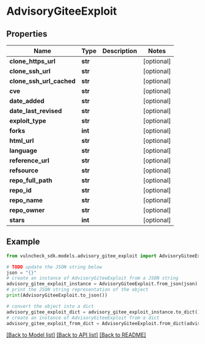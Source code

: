 # AdvisoryGiteeExploit


## Properties

Name | Type | Description | Notes
------------ | ------------- | ------------- | -------------
**clone_https_url** | **str** |  | [optional] 
**clone_ssh_url** | **str** |  | [optional] 
**clone_ssh_url_cached** | **str** |  | [optional] 
**cve** | **str** |  | [optional] 
**date_added** | **str** |  | [optional] 
**date_last_revised** | **str** |  | [optional] 
**exploit_type** | **str** |  | [optional] 
**forks** | **int** |  | [optional] 
**html_url** | **str** |  | [optional] 
**language** | **str** |  | [optional] 
**reference_url** | **str** |  | [optional] 
**refsource** | **str** |  | [optional] 
**repo_full_path** | **str** |  | [optional] 
**repo_id** | **str** |  | [optional] 
**repo_name** | **str** |  | [optional] 
**repo_owner** | **str** |  | [optional] 
**stars** | **int** |  | [optional] 

## Example

```python
from vulncheck_sdk.models.advisory_gitee_exploit import AdvisoryGiteeExploit

# TODO update the JSON string below
json = "{}"
# create an instance of AdvisoryGiteeExploit from a JSON string
advisory_gitee_exploit_instance = AdvisoryGiteeExploit.from_json(json)
# print the JSON string representation of the object
print(AdvisoryGiteeExploit.to_json())

# convert the object into a dict
advisory_gitee_exploit_dict = advisory_gitee_exploit_instance.to_dict()
# create an instance of AdvisoryGiteeExploit from a dict
advisory_gitee_exploit_from_dict = AdvisoryGiteeExploit.from_dict(advisory_gitee_exploit_dict)
```
[[Back to Model list]](../README.md#documentation-for-models) [[Back to API list]](../README.md#documentation-for-api-endpoints) [[Back to README]](../README.md)


